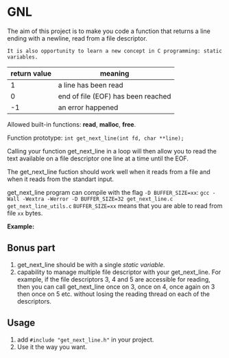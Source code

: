 # GNL
The aim of this project is to make you code a function that returns a line ending with a newline, read from a file descriptor.

`It is also opportunity to learn a new concept in C programming: static variables.`

| return value | meaning |
| --- | --- |
| 1 | a line has been read |
| 0 | end of file (EOF) has been reached |
| -1 | an error happened |

Allowed built-in functions: **read**, **malloc**, **free**.

Function prototype: `int get_next_line(int fd, char **line);`

Calling your function get_next_line in a loop will then allow you to read the text available on a file descriptor one line at a time until the EOF.

The get_next_line fuction should work well when it reads from a file and when it reads from the standart input.

get_next_line program can compile with the flag `-D BUFFER_SIZE=xx`: 
`gcc -Wall -Wextra -Werror -D BUFFER_SIZE=32 get_next_line.c get_next_line_utils.c`
`BUFFER_SIZE=xx` means that you are able to read from file `xx` bytes.

**Example:**



## Bonus part
1)  get_next_line should be with a single *static variable*.
2) capability to manage multiple file descriptor with your get_next_line. For example, if the file descriptors 3, 4 and 5 are accessible for reading, then you can call get_next_line once on 3, once on 4, once again on 3 then once on 5 etc. without losing the reading thread on each of the descriptors.

## Usage
1. add `#include "get_next_line.h"` in your project. 
2. Use it the way you want.
